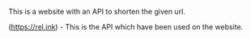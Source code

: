 This is a website with an API to shorten the given url.

(https://rel.ink) - This is the API which have been used on the website.
